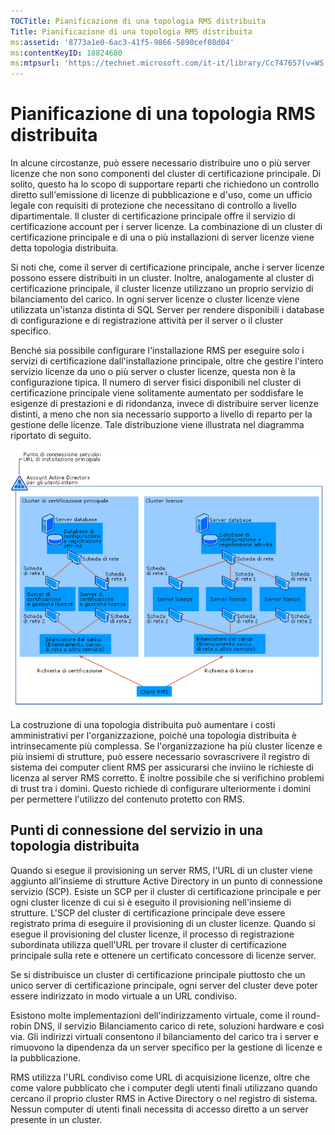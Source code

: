 ```yaml
---
TOCTitle: Pianificazione di una topologia RMS distribuita
Title: Pianificazione di una topologia RMS distribuita
ms:assetid: '8773a1e0-6ac3-41f5-9866-5890cef08d04'
ms:contentKeyID: 18824680
ms:mtpsurl: 'https://technet.microsoft.com/it-it/library/Cc747657(v=WS.10)'
---
```


Pianificazione di una topologia RMS distribuita
===============================================

In alcune circostanze, può essere necessario distribuire uno o più server licenze che non sono componenti del cluster di certificazione principale. Di solito, questo ha lo scopo di supportare reparti che richiedono un controllo diretto sull'emissione di licenze di pubblicazione e d'uso, come un ufficio legale con requisiti di protezione che necessitano di controllo a livello dipartimentale. Il cluster di certificazione principale offre il servizio di certificazione account per i server licenze. La combinazione di un cluster di certificazione principale e di una o più installazioni di server licenze viene detta topologia distribuita.

Si noti che, come il server di certificazione principale, anche i server licenze possono essere distribuiti in un cluster. Inoltre, analogamente al cluster di certificazione principale, il cluster licenze utilizzano un proprio servizio di bilanciamento del carico. In ogni server licenze o cluster licenze viene utilizzata un'istanza distinta di SQL Server per rendere disponibili i database di configurazione e di registrazione attività per il server o il cluster specifico.

Benché sia possibile configurare l'installazione RMS per eseguire solo i servizi di certificazione dall'installazione principale, oltre che gestire l'intero servizio licenze da uno o più server o cluster licenze, questa non è la configurazione tipica. Il numero di server fisici disponibili nel cluster di certificazione principale viene solitamente aumentato per soddisfare le esigenze di prestazioni e di ridondanza, invece di distribuire server licenze distinti, a meno che non sia necessario supporto a livello di reparto per la gestione delle licenze. Tale distribuzione viene illustrata nel diagramma riportato di seguito.

![](images/Cc747657.01fa5a85-5711-41aa-932a-124049d34186(WS.10).gif "Topologia distribuita")

La costruzione di una topologia distribuita può aumentare i costi amministrativi per l'organizzazione, poiché una topologia distribuita è intrinsecamente più complessa. Se l'organizzazione ha più cluster licenze e più insiemi di strutture, può essere necessario sovrascrivere il registro di sistema dei computer client RMS per assicurarsi che inviino le richieste di licenza al server RMS corretto. È inoltre possibile che si verifichino problemi di trust tra i domini. Questo richiede di configurare ulteriormente i domini per permettere l'utilizzo del contenuto protetto con RMS.

Punti di connessione del servizio in una topologia distribuita
--------------------------------------------------------------

Quando si esegue il provisioning un server RMS, l'URL di un cluster viene aggiunto all'insieme di strutture Active Directory in un punto di connessione servizio (SCP). Esiste un SCP per il cluster di certificazione principale e per ogni cluster licenze di cui si è eseguito il provisioning nell'insieme di strutture. L'SCP del cluster di certificazione principale deve essere registrato prima di eseguire il provisioning di un cluster licenze. Quando si esegue il provisioning del cluster licenze, il processo di registrazione subordinata utilizza quell'URL per trovare il cluster di certificazione principale sulla rete e ottenere un certificato concessore di licenze server.

Se si distribuisce un cluster di certificazione principale piuttosto che un unico server di certificazione principale, ogni server del cluster deve poter essere indirizzato in modo virtuale a un URL condiviso.

Esistono molte implementazioni dell'indirizzamento virtuale, come il round-robin DNS, il servizio Bilanciamento carico di rete, soluzioni hardware e così via. Gli indirizzi virtuali consentono il bilanciamento del carico tra i server e rimuovono la dipendenza da un server specifico per la gestione di licenze e la pubblicazione.

RMS utilizza l'URL condiviso come URL di acquisizione licenze, oltre che come valore pubblicato che i computer degli utenti finali utilizzano quando cercano il proprio cluster RMS in Active Directory o nel registro di sistema. Nessun computer di utenti finali necessita di accesso diretto a un server presente in un cluster.
